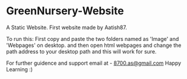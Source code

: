 # GreenNursery-Website
A Static Website. First website made by Aatish87.




To run this:
First copy and paste the two folders named as 'Image' and 'Webpages' on desktop.
and then open html webpages and change the path address to your desktop path and this will work for sure.

For further guidence and support email at - 8700.as@gmail.com
Happy Learning
:)
